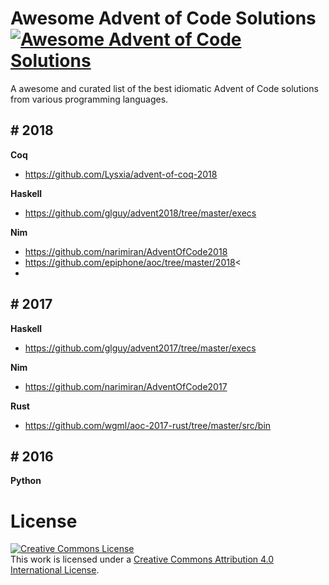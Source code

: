 # Awesome Advent of Code Solutions [![Awesome Advent of Code Solutions](https://cdn.rawgit.com/sindresorhus/awesome/d7305f38d29fed78fa85652e3a63e154dd8e8829/media/badge.svg)](https://github.com/kdheepak/awesome-advent-of-code)

A awesome and curated list of the best idiomatic Advent of Code solutions from various programming languages.

## # 2018

**Coq**

- https://github.com/Lysxia/advent-of-coq-2018

**Haskell**

- https://github.com/glguy/advent2018/tree/master/execs

**Nim**

- https://github.com/narimiran/AdventOfCode2018
- https://github.com/epiphone/aoc/tree/master/2018<
-

## # 2017

**Haskell**

- https://github.com/glguy/advent2017/tree/master/execs

**Nim**

- https://github.com/narimiran/AdventOfCode2017

**Rust**

- https://github.com/wgml/aoc-2017-rust/tree/master/src/bin

## # 2016

**Python**

# License

<a rel="license" href="http://creativecommons.org/licenses/by/4.0/"><img alt="Creative Commons License" style="border-width:0" src="https://i.creativecommons.org/l/by/4.0/88x31.png" /></a><br />This work is licensed under a <a rel="license" href="http://creativecommons.org/licenses/by/4.0/">Creative Commons Attribution 4.0 International License</a>.

